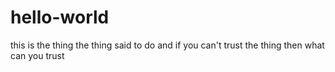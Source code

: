 # hello-world
this is the thing the thing said to do
and if you can't trust the thing then what can you trust
